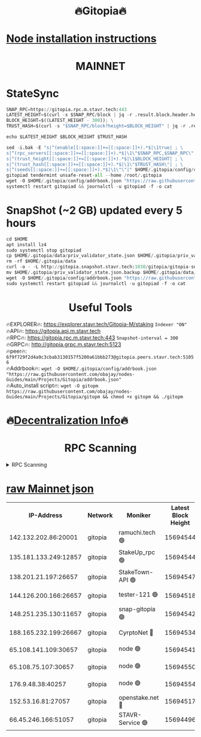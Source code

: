 <h1 align="center"> 🔥Gitopia🔥</h1>

[Node installation instructions](https://github.com/obajay/nodes-Guides/tree/main/Projects/Gitopia)
=

<h1 align="center"> MAINNET</h1>

# StateSync
```python
SNAP_RPC=https://gitopia.rpc.m.stavr.tech:443
LATEST_HEIGHT=$(curl -s $SNAP_RPC/block | jq -r .result.block.header.height); \
BLOCK_HEIGHT=$((LATEST_HEIGHT - 300)); \
TRUST_HASH=$(curl -s "$SNAP_RPC/block?height=$BLOCK_HEIGHT" | jq -r .result.block_id.hash)

echo $LATEST_HEIGHT $BLOCK_HEIGHT $TRUST_HASH

sed -i.bak -E "s|^(enable[[:space:]]+=[[:space:]]+).*$|\1true| ; \
s|^(rpc_servers[[:space:]]+=[[:space:]]+).*$|\1\"$SNAP_RPC,$SNAP_RPC\"| ; \
s|^(trust_height[[:space:]]+=[[:space:]]+).*$|\1$BLOCK_HEIGHT| ; \
s|^(trust_hash[[:space:]]+=[[:space:]]+).*$|\1\"$TRUST_HASH\"| ; \
s|^(seeds[[:space:]]+=[[:space:]]+).*$|\1\"\"|" $HOME/.gitopia/config/config.toml
gitopiad tendermint unsafe-reset-all --home /root/.gitopia
wget -O $HOME/.gitopia/config/addrbook.json "https://raw.githubusercontent.com/obajay/nodes-Guides/main/Projects/Gitopia/addrbook.json"
systemctl restart gitopiad && journalctl -u gitopiad -f -o cat
```
# SnapShot (~2 GB) updated every 5 hours
```python
cd $HOME
apt install lz4
sudo systemctl stop gitopiad
cp $HOME/.gitopia/data/priv_validator_state.json $HOME/.gitopia/priv_validator_state.json.backup
rm -rf $HOME/.gitopia/data
curl -o - -L http://gitopia.snapshot.stavr.tech:1030/gitopia/gitopia-snap.tar.lz4 | lz4 -c -d - | tar -x -C $HOME/.gitopia --strip-components 2
mv $HOME/.gitopia/priv_validator_state.json.backup $HOME/.gitopia/data/priv_validator_state.json
wget -O $HOME/.gitopia/config/addrbook.json "https://raw.githubusercontent.com/obajay/nodes-Guides/main/Projects/Gitopia/addrbook.json"
sudo systemctl restart gitopiad && journalctl -u gitopiad -f -o cat
```
 <h1 align="center"> Useful Tools</h1>

🔥EXPLORER🔥:      https://explorer.stavr.tech/Gitopia-M/staking  `Indexer "ON"` \
🔥API🔥: 			 		 https://gitopia.api.m.stavr.tech \
🔥RPC🔥:           https://gitopia.rpc.m.stavr.tech:443              `Snapshot-interval = 300` \
🔥GRPC🔥:          http://gitopia.grpc.m.stavr.tech:5123 \
🔥peer🔥:					 `6f9f729f2d4a9c3cbab3130157f5200a61bbb273@gitopia.peers.stavr.tech:51056` \
🔥Addrbook🔥:    ```wget -O $HOME/.gitopia/config/addrbook.json "https://raw.githubusercontent.com/obajay/nodes-Guides/main/Projects/Gitopia/addrbook.json"``` \
🔥Auto_install script🔥: ```wget -O gitopm https://raw.githubusercontent.com/obajay/nodes-Guides/main/Projects/Gitopia/gitopm && chmod +x gitopm && ./gitopm```

🔥[Decentralization Info](https://github.com/obajay/StateSync-snapshots/tree/main/Projects/Gitopia/Decentralization)🔥
=

<h1 align="center"> RPC Scanning</h1>

<details>
<summary>RPC Scanning</summary>

<h2 align="center"> We scan nodes in real time every 4 hours. And we provide the final result of RPC endpoints.
We cannot influence the operation of these nodes in any way. </h2>


```python
If Voting Power is higher than 0 --> then the Node is a validator of the network and may be subject to attack and be a potential threat to the chain.
```
```python
We marked such validators with a red symbol
```

</details>

[raw Mainnet json](https://rpc-check.gitopm.stavr.tech/gitopm/rpc-gitopm-result.json)
=

<table><tr><th>IP-Address</th><th>Network</th><th>Moniker</th><th>Latest Block Height</th><th>Earliest Block Height</th><th>Catching Up</th><th>Tx Index</th><th>Voting Power</th><th>Scan Time</th></tr><tr><td>142.132.202.86:20001</td><td>gitopia</td><td>ramuchi.tech 🟢</td><td>15694544</td><td>6548337</td><td>False</td><td>on</td><td>0</td><td>2024-03-21T16:48:11.872440505UTC</td></tr><tr><td>135.181.133.249:12857</td><td>gitopia</td><td>StakeUp_rpc 🟢</td><td>15694544</td><td>8010001</td><td>False</td><td>on</td><td>0</td><td>2024-03-21T16:48:12.179457044UTC</td></tr><tr><td>138.201.21.197:26657</td><td>gitopia</td><td>StakeTown-API 🟢</td><td>15694547</td><td>12733501</td><td>False</td><td>on</td><td>0</td><td>2024-03-21T16:48:16.577705827UTC</td></tr><tr><td>144.126.200.166:26657</td><td>gitopia</td><td>tester-121 🟢</td><td>15694518</td><td>12832814</td><td>False</td><td>off</td><td>0</td><td>2024-03-21T16:47:31.508616016UTC</td></tr><tr><td>148.251.235.130:11657</td><td>gitopia</td><td>snap-gitopia 🟢</td><td>15694542</td><td>14941501</td><td>False</td><td>on</td><td>0</td><td>2024-03-21T16:48:09.628810961UTC</td></tr><tr><td>188.165.232.199:26667</td><td>gitopia</td><td>CyrptoNet 🔴</td><td>15694534</td><td>15044042</td><td>False</td><td>off</td><td>18672</td><td>2024-03-21T16:47:56.755197779UTC</td></tr><tr><td>65.108.141.109:30657</td><td>gitopia</td><td>node 🟢</td><td>15694541</td><td>15095965</td><td>False</td><td>on</td><td>0</td><td>2024-03-21T16:48:07.328344430UTC</td></tr><tr><td>65.108.75.107:30657</td><td>gitopia</td><td>node 🟢</td><td>15694550</td><td>15146660</td><td>False</td><td>on</td><td>0</td><td>2024-03-21T16:48:20.991119154UTC</td></tr><tr><td>176.9.48.38:40257</td><td>gitopia</td><td>node 🟢</td><td>15694554</td><td>15437001</td><td>False</td><td>on</td><td>0</td><td>2024-03-21T16:48:27.350261518UTC</td></tr><tr><td>152.53.16.81:27057</td><td>gitopia</td><td>openstake.net 🔴</td><td>15694517</td><td>15603701</td><td>False</td><td>off</td><td>61233</td><td>2024-03-21T16:47:29.159976228UTC</td></tr><tr><td>66.45.246.166:51057</td><td>gitopia</td><td>STAVR-Service 🟢</td><td>15694496</td><td>15681001</td><td>False</td><td>on</td><td>0</td><td>2024-03-21T16:47:52.439360662UTC</td></tr></table>
